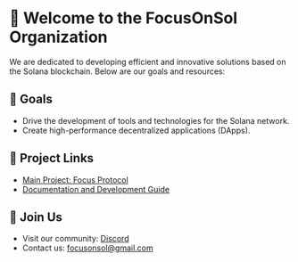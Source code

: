 # 👋 Welcome to the FocusOnSol Organization

We are dedicated to developing efficient and innovative solutions based on the Solana blockchain. Below are our goals and resources:

## 📌 Goals
- Drive the development of tools and technologies for the Solana network.
- Create high-performance decentralized applications (DApps).

## 🔗 Project Links
- [Main Project: Focus Protocol](https://github.com/FocusOnSol/focus-protocol)
- [Documentation and Development Guide](https://github.com/FocusOnSol/docs)

## 🤝 Join Us
- Visit our community: [Discord]()
- Contact us: [focusonsol@gmail.com]()
